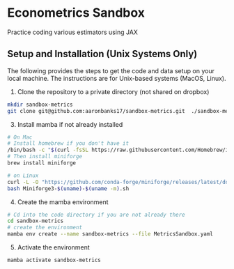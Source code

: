 # Econometrics Sandbox

Practice coding various estimators using JAX

## Setup and Installation (Unix Systems Only)
The following provides the steps to get the code and data setup on your local machine. The instructions are for Unix-based systems (MacOS, Linux). 

1) Clone the repository to a private directory (not shared on dropbox)
```bash
mkdir sandbox-metrics
git clone git@github.com:aaronbanks17/sandbox-metrics.git  ./sandbox-metrics
```

3) Install mamba if not already installed
```bash
# On Mac
# Install homebrew if you don't have it
/bin/bash -c "$(curl -fsSL https://raw.githubusercontent.com/Homebrew/install/HEAD/install.sh)"
# Then install miniforge
brew install miniforge

# on Linux
curl -L -O "https://github.com/conda-forge/miniforge/releases/latest/download/Miniforge3-$(uname)-$(uname -m).sh"
bash Miniforge3-$(uname)-$(uname -m).sh
```
4) Create the mamba environment
```bash
# Cd into the code directory if you are not already there
cd sandbox-metrics
# create the environment
mamba env create --name sandbox-metrics --file MetricsSandbox.yaml
```
5) Activate the environment
```bash
mamba activate sandbox-metrics
```